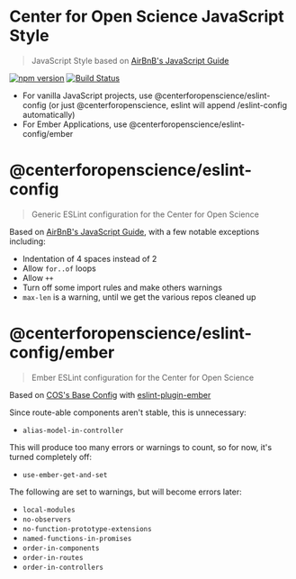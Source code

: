 # Center for Open Science JavaScript Style

> JavaScript Style based on [AirBnB's JavaScript Guide](https://github.com/airbnb/javascript)

[![npm version](https://badge.fury.io/js/%40centerforopenscience%2Feslint-config.svg)](https://badge.fury.io/js/%40centerforopenscience%2Feslint-config)
[![Build Status](https://travis-ci.org/CenterForOpenScience/javascript.svg?branch=master)](https://travis-ci.org/CenterForOpenScience/javascript)

* For vanilla JavaScript projects, use @centerforopenscience/eslint-config (or just @centerforopenscience, eslint will append /eslint-config automatically)
* For Ember Applications, use @centerforopenscience/eslint-config/ember

# @centerforopenscience/eslint-config

> Generic ESLint configuration for the Center for Open Science

Based on [AirBnB's JavaScript Guide](https://github.com/airbnb/javascript), with a few notable exceptions including:

* Indentation of 4 spaces instead of 2
* Allow `for..of` loops
* Allow `++`
* Turn off some import rules and make others warnings
* `max-len` is a warning, until we get the various repos cleaned up

# @centerforopenscience/eslint-config/ember

> Ember ESLint configuration for the Center for Open Science

Based on [COS's Base Config](https://github.com/CenterForOpenScience/javascript/blob/master/index.js) with [eslint-plugin-ember](https://github.com/netguru/eslint-plugin-ember)

Since route-able components aren't stable, this is unnecessary:
* `alias-model-in-controller`

This will produce too many errors or warnings to count, so for now, it's turned completely off:
* `use-ember-get-and-set`

The following are set to warnings, but will become errors later:
* `local-modules`
* `no-observers`
* `no-function-prototype-extensions`
* `named-functions-in-promises`
* `order-in-components`
* `order-in-routes`
* `order-in-controllers`
